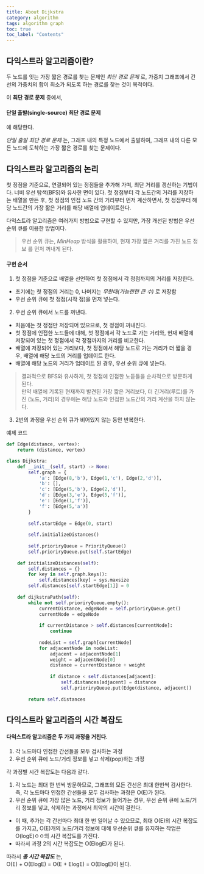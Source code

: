 ```yaml
---
title: About Dijkstra
category: algorithm
tags: algorithm graph
toc: true
toc_label: "Contents"
---
```


## 다익스트라 알고리즘이란?  
두 노드를 잇는 가장 짧은 경로를 찾는 문제인 _최단 경로 문제_ 로, 
가중치 그래프에서 간선의 가중치의 합이 최소가 되도록 하는 경로를 찾는 것이 목적이다.  

이 __최단 경로 문제__ 중에서,  
#### 단일 출발(single-source) 최단 경로 문제  
에 해당한다.  

_단일 출발 최단 경로 문제_ 는, 그래프 내의 특정 노드에서 출발하여, 
그래프 내의 다른 모든 노드에 도착하는 가장 짧은 경로를 찾는 문제이다.  

## 다익스트라 알고리즘의 논리  
첫 정점을 기준으로, 연결되어 있는 정점들을 추가해 가며, 최단 거리를 갱신하는 기법이다. 너비 우선 탐색(BFS)와 유사한 면이 있다. 첫 정점부터 각 노드간의 거리를 저장하는 배열을 만든 후, 첫 정점의 인접 노드 간의 거리부터 먼저 계산하면서, 첫 정점부터 해당 노드간의 가장 짧은 거리를 해당 배열에 업데이트한다.  

다익스트라 알고리즘은 여러가지 방법으로 구현할 수 있지만, 가장 개선된 방법은 
우선 순위 큐를 이용한 방법이다.  

>우선 순위 큐는, _MinHeap_ 방식을 활용하여, 현재 가장 짧은 거리를 가진 노드 정보
를 먼저 꺼내게 된다.  

#### 구현 순서  
1. 첫 정점을 기준으로 배열을 선언하여 첫 정점에서 각 정점까지의 거리를 저장한다.  
- 초기에는 첫 정점의 거리는 0, 나머지는 _무한대(가능한한 큰 수)_ 로 저장함  
- 우선 순위 큐에 첫 정점(시작 점)을 먼저 넣는다.  

2. 우선 순위 큐에서 노드를 꺼낸다.  
- 처음에는 첫 정점만 저장되어 있으므로, 첫 정점이 꺼내진다.  
- 첫 정점에 인접한 노드들에 대해, 첫 정점에서 각 노드로 가는 거리와, 현재 배열에 
저장되어 있는 첫 정점에서 각 정점까지의 거리를 비교한다.  
- 배열에 저장되어 있는 거리보다, 첫 정점에서 해당 노드로 가는 거리가 더 짧을 경우, 배열에 해당 노드의 거리를 업데이트 한다.  
- 배열에 해당 노드의 거리가 업데이트 된 경우, 우선 순위 큐에 넣는다.
> 결과적으로 BFS와 유사하게, 첫 정점에 인접한 노듣들을 순차적으로 방문하게 된다.  
만약 배열에 기록된 현재까지 발견된 가장 짧은 거리보다, 더 긴거리(루트)를 가진 (노드, 거리)의 경우에는 해당 노드와 인접한 노드간의 거리 계산을 하지 않는다.  

3. 2번의 과정을 우선 순위 큐가 비어있지 않는 동안 반복한다.  

예제 코드  
```python
def Edge(distance, vertex):
    return (distance, vertex)

class Dijkstra:
    def __init__(self, start) -> None:
        self.graph = {
            'a': [Edge(8,'b'), Edge(1,'c'), Edge(2,'d')],
            'b': [],
            'c': [Edge(5,'b'), Edge(2,'d')],
            'd': [Edge(3,'e'), Edge(5,'f')],
            'e': [Edge(1,'f')],
            'f': [Edge(5,'a')]
        }
        
        self.startEdge = Edge(0, start)
        
        self.initializeDistances()
        
        self.prioriryQueue = PriorityQueue()
        self.prioriryQueue.put(self.startEdge)
    
    def initializeDistances(self):
        self.distances = {}
        for key in self.graph.keys():
            self.distances[key] = sys.maxsize
        self.distances[self.startEdge[1]] = 0
        
    def dijkstraPath(self):
        while not self.prioriryQueue.empty():
            currentDistance, edgeNode = self.prioriryQueue.get()
            currentNode = edgeNode
            
            if currentDistance > self.distances[currentNode]:
                continue
            
            nodeList = self.graph[currentNode]
            for adjacentNode in nodeList:
                adjacent = adjacentNode[1]
                weight = adjacentNode[0]
                distance = currentDistance + weight
                
                if distance < self.distances[adjacent]:
                    self.distances[adjacent] = distance
                    self.prioriryQueue.put(Edge(distance, adjacent))
        
        return self.distances
```  

## 다익스트라 알고리즘의 시간 복잡도  
#### 다익스트라 알고리즘은 두 가지 과정을 거친다.  
1. 각 노드마다 인접한 간선들을 모두 검사하는 과정  
2. 우선 순위 큐에 노드/거리 정보를 넣고 삭제(pop)하는 과정  

각 과정별 시간 복잡도는 다음과 같다.  
1. 각 노드는 최대 한 번씩 방문하므로, 그래프의 모든 간선은 최대 한번씩 검사한다.
즉, 각 노드마다 인접한 간선들을 모두 검사하는 과정은 O(E)가 된다.  
2. 우선 순위 큐에 가장 많은 노드, 거리 정보가 들어가는 경우, 우선 순위 큐에 노드/거리 정보를 넣고, 삭제하는 과정에서 최악의 시간이 걸린다.  
- 이 때, 추가는 각 간선마다 최대 한 번 일어날 수 있으므로, 최대 O(E)의 시간 복잡도를 가지고, O(E)개의 노드/거리 정보에 대해 우선순위 큐를 유지하는 작업은 O(logE)ㅇㅇ의 시간 복잡도를 가진다.  
- 따라서 과정 2의 시간 복잡도는 O(ElogE)가 된다.  

따라서 ___총 시간 복잡도___ 는,  
O(E) + O(ElogE) = O(E + ElogE) = O(ElogE)이 된다.  
